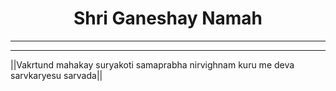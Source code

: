 <center><h1>Shri Ganeshay Namah</h1></center>
<hr>
<hr>
<p>||Vakrtund mahakay suryakoti samaprabha nirvighnam kuru me deva sarvkaryesu sarvada||</p>
